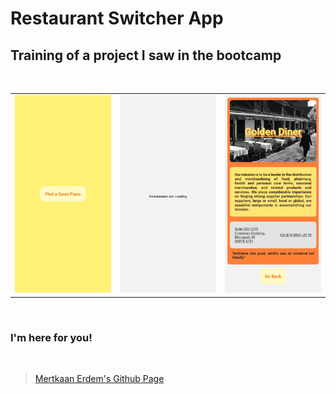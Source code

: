 # Restaurant Switcher App

## Training of a project I saw in the bootcamp

<br />

|                                   |                                     |                                  |
| :-------------------------------: | :---------------------------------: | :------------------------------: |
| ![LoginPage](./screenshots/1.png) | ![WelcomePage](./screenshots/2.png) | ![GamePage](./screenshots/3.png) |

<br/>

### I'm here for you!

<br />

> [Mertkaan Erdem's Github Page](https://github.com/mertkaanerdem "Mertkaan Erdem's Github Page")
